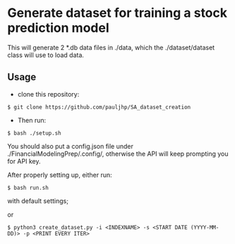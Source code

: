 # Generate dataset for training a stock prediction model
This will generate 2 *.db data files in ./data, which the ./dataset/dataset class will use to load data.

## Usage
- clone this repository:

```
$ git clone https://github.com/pauljhp/SA_dataset_creation
```

- Then run:
```
$ bash ./setup.sh
```

You should also put a config.json file under ./FinancialModelingPrep/.config/, otherwise the API will keep prompting you for API key.

After properly setting up, either run:

```
$ bash run.sh
```

with default settings;

or

```
$ python3 create_dataset.py -i <INDEXNAME> -s <START DATE (YYYY-MM-DD)> -p <PRINT EVERY ITER>
```